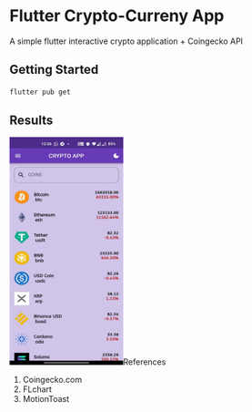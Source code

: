 # Flutter Crypto-Curreny App

A simple flutter interactive crypto application + Coingecko API

## Getting Started

```bash
flutter pub get
```

## Results
<p>
<img src="https://raw.githubusercontent.com/Vishwa-Karthik/CryptoCurrency-App/main/assets/img1.jpg" width="200" height="400 />
&nbsp;
<img src="https://raw.githubusercontent.com/Vishwa-Karthik/CryptoCurrency-App/main/assets/img2.jpg" width="200" height="400 />
&nbsp;
<img src="https://raw.githubusercontent.com/Vishwa-Karthik/CryptoCurrency-App/main/assets/img3.jpg" width="200" height="400 />
</p>



## References
1. Coingecko.com
2. FLchart
3. MotionToast
